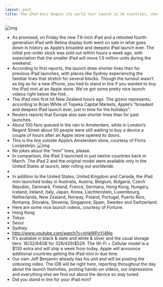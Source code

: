 ```yaml
---
layout: post
title: The iPad mini begins its world tour launch in 34 countries, check out line videos
---
```

![img](http://media.idownloadblog.com/wp-content/uploads/2012/10/iPad-mini-front-white-hand.jpg)
* As promised, on Friday the new 7.9-inch iPad and a retooled fourth-generation iPad with Retina display both went on sale in what goes down in history as Apple’s broadest and deepest iPad launch ever. The initial pre-order stock was sold out within hours a week ago, with expectation that the smaller iPad will move 1.5 million units during the weekend.
* According to first reports, the launch drew shorter lines than for previous iPad launches, with places like Sydney experiencing the familiar lines that stretch for several blocks. Though the turnout wasn’t as big as for a new iPhone, you had to stand in line if you wanted to buy the iPad mini at an Apple store. We’ve got some pretty nice launch videos right below the fold…
* The iPad mini first hit New Zealand hours ago. The gizmo represents, according to Brian White of Topeka Capital Markets, Apple’s “broadest and deepest iPad launch ever, just in time for the holidays”.
* Reuters reports that Europe also saw shorter lines than for past launches.
* About 100 fans queued in the rain in Amsterdam, while in London’s Regent Street about 50 people were still waiting to buy a device a couple of hours after an Apple store opened its doors.
* This is the line outside Apple’s Amsterdam store, courtesy of Floris Looijesteijn.
![img](http://media.idownloadblog.com/wp-content/uploads/2012/11/iPad-mini-launch-Amsterdam-stsore.jpg)
* No jokes about the “mini” lines, please.
* In comparison, the iPad 3 launched in just twelve countries back in March. The iPad 2 and the original model were available only in the United States at launch, later rolling out worldwide.
*  
* In addition to the United States, United Kingdom and Canada, the iPad mini launched today in Australia, Austria, Belgium, Bulgaria, Czech Republic, Denmark, Finland, France, Germany, Hong Kong, Hungary, Iceland, Ireland, Italy, Japan, Korea, Liechtenstein, Luxembourg, Netherlands, New Zealand, Norway, Poland, Portugal, Puerto Rico, Romania, Slovakia, Slovenia, Singapore, Spain, Sweden and Switzerland.
* Here are some nice launch videos, courtesy of Fortune.
* Hong Kong
* Tokyo
* Seoul
* Sydney
* http://www.youtube.com/watch?v=nHeWPzYj4Ng
* It’s available in black & slate and white & silver and the usual storage tiers: 16/32/64GB for $329/$429/$529. The Wi-Fi + Cellular model is a $130 extra and will ship a week from today. Apple will announce additional countries getting the iPad mini in due time.
* Our own Jeff Benjamin already has his unit and will be posting the unboxing video. The iDB will be right here, reporting throughout the day about the launch festivities, posting hands-on videos, our impressions and everything else we find out about the device so stay tuned.
* Did you stand in line for your iPad mini?

